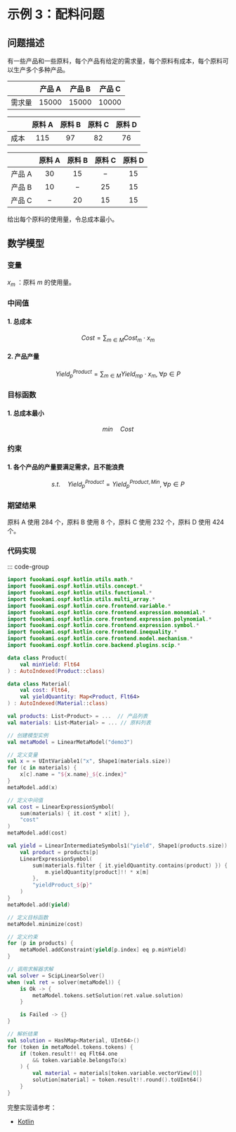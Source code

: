# 示例 3：配料问题

## 问题描述

有一些产品和一些原料，每个产品有给定的需求量，每个原料有成本，每个原料可以生产多个多种产品。

|        | 产品 A  | 产品 B  | 产品 C  |
| :----: | :-----: | :-----: | :-----: |
| 需求量 | $15000$ | $15000$ | $10000$ |

|       | 原料 A | 原料 B | 原料 C | 原料 D |
| :---: | :----: | :----: | :----: | :----: |
| 成本  | $115$  |  $97$  |  $82$  |  $76$  |

|        | 原料 A | 原料 B | 原料 C | 原料 D |
| :----: | :----: | :----: | :----: | :----: |
| 产品 A |  $30$  |  $15$  |  $-$   |  $15$  |
| 产品 B |  $10$  |  $-$   |  $25$  |  $15$  |
| 产品 C |  $-$   |  $20$  |  $15$  |  $15$  |

给出每个原料的使用量，令总成本最小。

## 数学模型

### 变量

$x_{m}$ ：原料 $m$ 的使用量。

### 中间值

#### 1. 总成本

$$
Cost = \sum_{m \in M} Cost_{m} \cdot x_{m}
$$

#### 2. 产品产量

$$
Yield^{Product}_{p} = \sum_{m \in M} Yield_{mp} \cdot x_{m}, \; \forall p \in P
$$

### 目标函数

#### 1. 总成本最小

$$
min \quad Cost
$$

### 约束

#### 1. 各个产品的产量要满足需求，且不能浪费

$$
s.t. \quad Yield^{Product}_{p} = Yield^{Product, Min}_{p}, \; \forall p \in P
$$

### 期望结果

原料 A 使用 $284$ 个，原料 B 使用 $8$ 个，原料 C 使用 $232$ 个，原料 D 使用 $424$ 个。

### 代码实现

::: code-group

```kotlin
import fuookami.ospf.kotlin.utils.math.*
import fuookami.ospf.kotlin.utils.concept.*
import fuookami.ospf.kotlin.utils.functional.*
import fuookami.ospf.kotlin.utils.multi_array.*
import fuookami.ospf.kotlin.core.frontend.variable.*
import fuookami.ospf.kotlin.core.frontend.expression.monomial.*
import fuookami.ospf.kotlin.core.frontend.expression.polynomial.*
import fuookami.ospf.kotlin.core.frontend.expression.symbol.*
import fuookami.ospf.kotlin.core.frontend.inequality.*
import fuookami.ospf.kotlin.core.frontend.model.mechanism.*
import fuookami.ospf.kotlin.core.backend.plugins.scip.*

data class Product(
    val minYield: Flt64
) : AutoIndexed(Product::class)

data class Material(
    val cost: Flt64,
    val yieldQuantity: Map<Product, Flt64>
) : AutoIndexed(Material::class)

val products: List<Product> = ...  // 产品列表
val materials: List<Material> = ... // 原料列表

// 创建模型实例
val metaModel = LinearMetaModel("demo3")

// 定义变量
val x = = UIntVariable1("x", Shape1(materials.size))
for (c in materials) {
    x[c].name = "${x.name}_${c.index}"
}
metaModel.add(x)

// 定义中间值
val cost = LinearExpressionSymbol(
    sum(materials) { it.cost * x[it] }, 
    "cost"
)
metaModel.add(cost)

val yield = LinearIntermediateSymbols1("yield", Shape1(products.size)) { p, _ ->
    val product = products[p]
    LinearExpressionSymbol(
        sum(materials.filter { it.yieldQuantity.contains(product) }) { m ->
            m.yieldQuantity[product]!! * x[m]
        },
        "yieldProduct_${p}"
    )
}
metaModel.add(yield)

// 定义目标函数
metaModel.minimize(cost)

// 定义约束
for (p in products) {
    metaModel.addConstraint(yield[p.index] eq p.minYield)
}

// 调用求解器求解
val solver = ScipLinearSolver()
when (val ret = solver(metaModel)) {
    is Ok -> {
        metaModel.tokens.setSolution(ret.value.solution)
    }

    is Failed -> {}
}

// 解析结果
val solution = HashMap<Material, UInt64>()
for (token in metaModel.tokens.tokens) {
    if (token.result!! eq Flt64.one
        && token.variable.belongsTo(x)
    ) {
        val material = materials[token.variable.vectorView[0]]
        solution[material] = token.result!!.round().toUInt64()
    }
}
```

完整实现请参考：

- [Kotlin](https://github.com/fuookami/ospf/blob/main/examples/ospf-kotlin-example/src/main/fuookami/ospf/kotlin/example/core_demo/Demo3.kt)
